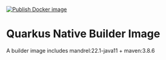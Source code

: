[![Publish Docker image](https://github.com/andyhan/docker-mandrel-maven/actions/workflows/docker-image.yml/badge.svg)](https://github.com/andyhan/docker-mandrel-maven/actions/workflows/docker-image.yml)

# Quarkus Native Builder Image

A builder image includes mandrel:22.1-java11 + maven:3.8.6

